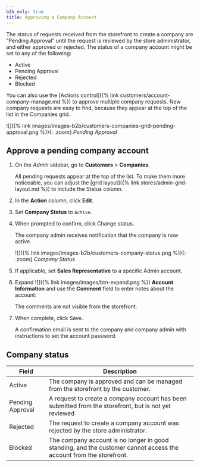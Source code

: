 ```yaml
---
b2b_only: true
title: Approving a Company Account
---
```


The status of requests received from the storefront to create a company are “Pending Approval” until the request is reviewed by the store administrator, and either approved or rejected. The status of a company account might be set to any of the following:

- Active
- Pending Approval
- Rejected
- Blocked

You can also use the [Actions control]({% link customers/account-company-manage.md %}) to approve multiple company requests. New company requests are easy to find, because they appear at the top of the list in the Companies grid.

![]({% link images/images-b2b/customers-companies-grid-pending-approval.png %}){: .zoom}
_Pending Approval_

## Approve a pending company account

1. On the _Admin_ sidebar, go to **Customers** > **Companies**.

    All pending requests appear at the top of the list. To make them more noticeable, you can adjust the [grid layout]({% link stores/admin-grid-layout.md %}) to include the Status column.

1. In the **Action** column, click **Edit**.

1. Set **Company Status** to `Active`.

1. When prompted to confirm, click <span class="btn">Change status</span>.

   The company admin receives notification that the company is now active.

   ![]({% link images/images-b2b/customers-company-status.png %}){: .zoom}
   _Company Status_

1. If applicable, set **Sales Representative** to a specific Admin account.

1. Expand ![]({% link images/images/btn-expand.png %}) **Account Information** and use the **Comment** field to enter notes about the account.

   The comments are not visible from the storefront.

1. When complete, click <span class="btn">Save</span>.

    A confirmation email is sent to the company and company admin with instructions to set the account password.

## Company status

| Field            | Description                                                                                                        |
|------------------|--------------------------------------------------------------------------------------------------------------------|
| Active           | The company is approved and can be managed from the storefront by the customer.                                    |
| Pending Approval | A request to create a company account has been submitted from the storefront, but is not yet reviewed              |
| Rejected         | The request to create a company account was rejected by the store administrator.                                   |
| Blocked          | The company account is no longer in good standing, and the customer cannot access the account from the storefront. |
